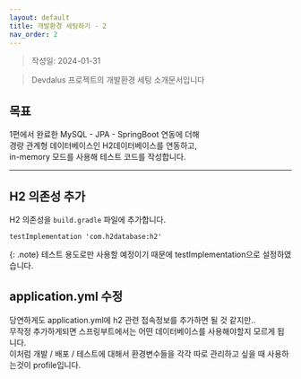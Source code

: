 ```yaml
---
layout: default
title: 개발환경 세팅하기 - 2
nav_order: 2
---
```


> 작성일: 2024-01-31

> Devdalus 프로젝트의 개발환경 세팅 소개문서입니다

## 목표 
1편에서 완료한 MySQL - JPA - SpringBoot 연동에 더해  
경량 관계형 데이터베이스인 H2데이터베이스를 연동하고,  
in-memory 모드를 사용해 테스트 코드를 작성합니다.

---

## H2 의존성 추가

H2 의존성을 `build.gradle` 파일에 추가합니다.

```
testImplementation 'com.h2database:h2'
```

{: .note}
테스트 용도로만 사용할 예정이기 때문에 testImplementation으로 설정하였습니다.

## application.yml 수정

당연하게도 application.yml에 h2 관련 접속정보를 추가하면 될 것 같지만..  
무작정 추가하게되면 스프링부트에서는 어떤 데이터베이스를 사용해야할지 모르게 됩니다.
<br>
이처럼 개발 / 배포 / 테스트에 대해서 환경변수들을 각각 따로 관리하고 싶을 때 사용하는것이 profile입니다.  
